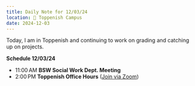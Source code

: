```yaml
---
title: Daily Note for 12/03/24
location: 🏫 Toppenish Campus
date: 2024-12-03
---
```

Today, I am in Toppenish and continuing to work on grading and catching up on projects.

**Schedule 12/03/24**

- 11:00 AM **BSW Social Work Dept. Meeting**
- 2:00 PM **Toppenish Office Hours** ([Join via Zoom]( https://heritage.zoom.us/my/dr.jacob))
